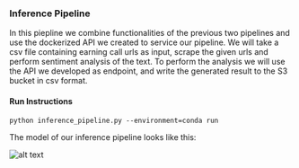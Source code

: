 
### Inference Pipeline 

In this piepline we combine functionalities of the previous two pipelines and use the dockerized API we created to service our pipeline. We will take a csv file containing earning call urls as input, scrape the given urls and perform sentiment analysis of the text. To perform the analysis we will use the API we developed as endpoint, and write the generated result to the S3 bucket in csv format. 

#### Run Instructions 

```
python inference_pipeline.py --environment=conda run
```

The model of our inference pipeline looks like this:

![alt text](https://github.com/siddhant07/CaseStudy2/blob/master/Images/P3_model.png)
